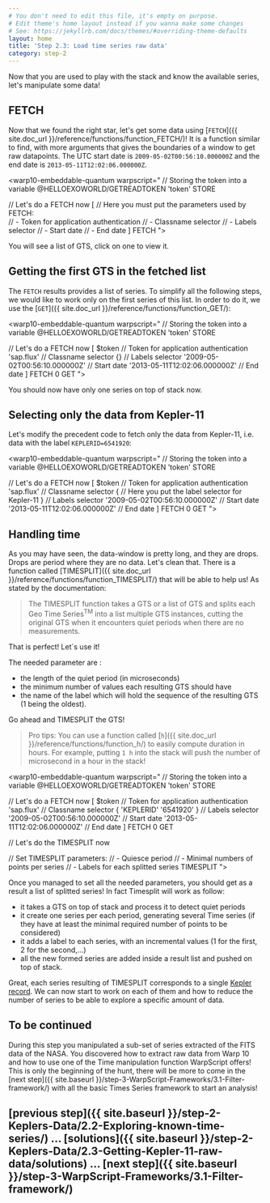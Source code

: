 ```yaml
---
# You don't need to edit this file, it's empty on purpose.
# Edit theme's home layout instead if you wanna make some changes
# See: https://jekyllrb.com/docs/themes/#overriding-theme-defaults
layout: home
title: 'Step 2.3: Load time series raw data'
category: step-2
---
```


Now that you are used to play with the stack and know the available series, let's manipulate some data!

## FETCH 

Now that we found the right star, let's get some data using [`FETCH`]({{ site.doc_url }}/reference/functions/function_FETCH/)! It is a function similar to find, with more arguments that gives the boundaries of a window to get raw datapoints. The UTC start date is `2009-05-02T00:56:10.000000Z` and the end date is `2013-05-11T12:02:06.000000Z`.


<warp10-embeddable-quantum warpscript="
// Storing the token into a variable
@HELLOEXOWORLD/GETREADTOKEN 'token' STORE 

// Let's do a FETCH now
[
    // Here you must put the parameters used by FETCH:  
    // - Token for application authentication
    // - Classname selector
    // - Labels selector
    // - Start date
    // - End date
]
FETCH
">
</warp10-embeddable-quantum>


You will see a list of GTS, click on one to view it.

## Getting the first GTS in the fetched list

The `FETCH` results provides a list of series. To simplify all the following steps, we would like to work only on the first series of this list. In order to do it, we use the [`GET`]({{ site.doc_url }}/reference/functions/function_GET/): 


<warp10-embeddable-quantum warpscript="
// Storing the token into a variable
@HELLOEXOWORLD/GETREADTOKEN 'token' STORE 

// Let's do a FETCH now
[
    $token                          // Token for application authentication
    'sap.flux'                      // Classname selector
    {}                              // Labels selector
    '2009-05-02T00:56:10.000000Z'   // Start date
    '2013-05-11T12:02:06.000000Z'   // End date
]
FETCH 
0 GET
">
</warp10-embeddable-quantum>

You should now have only one series on top of stack now.

## Selecting only the data from Kepler-11

Let's modify the precedent code to fetch only the data from Kepler-11, i.e. data with the label `KEPLERID=6541920`:

<warp10-embeddable-quantum warpscript="
// Storing the token into a variable
@HELLOEXOWORLD/GETREADTOKEN 'token' STORE 

// Let's do a FETCH now
[
    $token                          // Token for application authentication
    'sap.flux'                      // Classname selector
    { 
        // Here you put the label selector for Kepler-11
    }                              // Labels selector
    '2009-05-02T00:56:10.000000Z'   // Start date
    '2013-05-11T12:02:06.000000Z'   // End date
]
FETCH 
0 GET
">
</warp10-embeddable-quantum>


## Handling time

As you may have seen, the data-window is pretty long, and they are drops. Drops are period where they are no data. Let's clean that. There is a function called [TIMESPLIT]({{ site.doc_url }}/reference/functions/function_TIMESPLIT/) that will be able to help us! As stated by the documentation:

> The TIMESPLIT function takes a GTS or a list of GTS and splits each Geo Time Series<sup>TM</sup> into a list multiple GTS instances, cutting the original GTS when it encounters quiet periods when there are no measurements.

That is perfect! Let´s use it!

The needed parameter are :

* the length of the quiet period (in microseconds)
* the minimum number of values each resulting GTS should have
* the name of the label which will hold the sequence of the resulting GTS (1 being the oldest).

Go ahead and TIMESPLIT the GTS!

> Pro tips: You can use a function called [`h`]({{ site.doc_url }}/reference/functions/function_h/) to easily compute duration in hours. For example, putting `1 h` into the stack will push the number of microsecond in a hour in the stack!

<warp10-embeddable-quantum warpscript="
// Storing the token into a variable
@HELLOEXOWORLD/GETREADTOKEN 'token' STORE 

// Let's do a FETCH now
[
    $token                          // Token for application authentication
    'sap.flux'                      // Classname selector
    { 'KEPLERID' '6541920' }        // Labels selector
    '2009-05-02T00:56:10.000000Z'   // Start date
    '2013-05-11T12:02:06.000000Z'   // End date
]
FETCH 
0 GET

// Let's do the TIMESPLIT now

// Set TIMESPLIT parameters:
    // - Quiesce period
    // - Minimal numbers of points per series
    // - Labels for each splitted series
TIMESPLIT
">
</warp10-embeddable-quantum>


Once you managed to set all the needed parameters, you should get as a result a list of splitted series! In fact Timesplit will work as follow: 
- it takes a GTS on top of stack and process it to detect quiet periods
- it create one series per each period, generating several Time series (if they have at least the minimal required number of points to be considered)
- it adds a label to each series, with an incremental values (1 for the first, 2 for the second,...) 
- all the new formed series are added inside a result list and pushed on top of stack.

Great, each series resulting of TIMESPLIT corresponds to a single [Kepler record](https://www.nasa.gov/mission_pages/kepler/overview/index.html). We can now start to work on each of them and how to reduce the number of series to be able to explore a specific amount of data.

## To be continued

During this step you manipulated a sub-set of series extracted of the FITS data of the NASA. You discovered how to extract raw data from Warp 10 and how to use one of the Time manipulation function WarpScript offers! This is only the beginning of the hunt, there will be more to come in the [next step]({{ site.baseurl }}/step-3-WarpScript-Frameworks/3.1-Filter-framework/) with all the basic Times Series framework to start an analysis!

## [previous step]({{ site.baseurl }}/step-2-Keplers-Data/2.2-Exploring-known-time-series/) ... [solutions]({{ site.baseurl }}/step-2-Keplers-Data/2.3-Getting-Kepler-11-raw-data/solutions) ... [next step]({{ site.baseurl }}/step-3-WarpScript-Frameworks/3.1-Filter-framework/)
